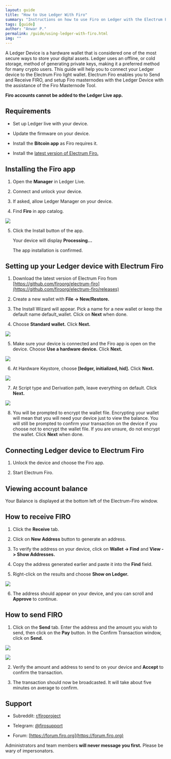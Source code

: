 ```yaml
---
layout: guide
title: "How to Use Ledger With Firo"
summary: "Instructions on how to use Firo on Ledger with the Electrum Firo wallet"
tags: [guide]
author: "Anwar P."
permalink: /guide/using-ledger-with-firo.html
img: ""
---
```

A Ledger Device is a hardware wallet that is considered one of the most secure ways to store your digital assets. Ledger uses an offline, or cold storage, method of generating private keys, making it a preferred method for many crypto users. This guide will help you to connect your Ledger device to the Electrum Firo light wallet. Electrum Firo enables you to Send and Receive FIRO, and setup Firo masternodes with the Ledger Device with the assistance of the Firo Masternode Tool.

**Firo accounts cannot be added to the Ledger Live app.**

## Requirements

* Set up Ledger live with your device.

* Update the firmware on your device.

* Install the **Bitcoin app** as Firo requires it.

* Install the [latest version of Electrum Firo.](https://github.com/firoorg/electrum-firo/releases/latest)

## Installing the Firo app

1. Open the **Manager** in Ledger Live.

2. Connect and unlock your device.

3. If asked, allow Ledger Manager on your device.

4. Find **Firo** in app catalog.

![](/guide/assets/ledger/electrum-ledger-install-02.png)

5. Click the Install button of the app.

    Your device will display **Processing…**
	
    The app installation is confirmed.

## Setting up your Ledger device with Electrum Firo

1. Download the latest version of Electrum Firo from [https://github.com/firoorg/electrum-firo](https://github.com/firoorg/electrum-firo/releases)

2. Create a new wallet with **File -> New/Restore.**

3. The Install Wizard will appear. Pick a name for a new wallet or keep the default name default_wallet. Click on **Next** when done.

4. Choose **Standard wallet.** Click **Next.**

![](/guide/assets/ledger/electrum-ledger-create-02.png)

5. Make sure your device is connected and the Firo app is open on the device. Choose **Use a hardware device.** Click **Next.**

![](/guide/assets/ledger/electrum-ledger-create-03.png)

6. At Hardware Keystore, choose **[ledger, initialized, hid].** Click **Next.**

![](/guide/assets/ledger/electrum-ledger-create-04.png)

7. At Script type and Derivation path, leave everything on default. Click **Next.**

![](/guide/assets/ledger/electrum-ledger-create-05.png)

8. You will be prompted to encrypt the wallet file. Encrypting your wallet will mean that you will need your device just to view the balance. You will still be prompted to confirm your transaction on the device if you choose not to encrypt the wallet file. If you are unsure, do not encrypt the wallet. Click **Next** when done.

## Connecting Ledger device to Electrum Firo

1. Unlock the device and choose the Firo app.

2. Start Electrum Firo.

## Viewing account balance

Your Balance is displayed at the bottom left of the Electrum-Firo window.

## How to receive FIRO

1. Click the **Receive** tab.

2. Click on **New Address** button to generate an address.

3. To verify the address on your device, click on **Wallet -> Find** and **View -> Show Addresses.**

4. Copy the address generated earlier and paste it into the **Find** field.

5. Right-click on the results and choose **Show on Ledger.**

![](/guide/assets/ledger/electrum-ledger-receive-04.png)

6. The address should appear on your device, and you can scroll and **Approve** to continue.

## How to send FIRO

1. Click on the **Send** tab. Enter the address and the amount you wish to send, then click on the **Pay** button. In the Confirm Transaction window, click on **Send.**

![](/guide/assets/ledger/electrum-ledger-send-01.png)

![](/guide/assets/ledger/electrum-ledger-send-02.png)

2. Verify the amount and address to send to on your device and **Accept** to confirm the transaction.

3. The transaction should now be broadcasted. It will take about five minutes on average to confirm.

## Support

* Subreddit: [r/firoproject](https://www.reddit.com/r/FiroProject/)

* Telegram: [@firosupport](https://t.me/firosupport)

* Forum: [https://forum.firo.org](https://forum.firo.org)

Administrators and team members **will never message you first.** Please be wary of impersonators.
